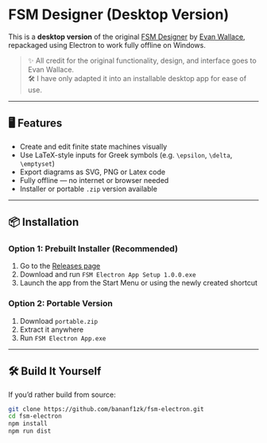 # FSM Designer (Desktop Version)

This is a **desktop version** of the original [FSM Designer](http://madebyevan.com/fsm/) by [Evan Wallace](http://madebyevan.com/), repackaged using Electron to work fully offline on Windows.

> ✨ All credit for the original functionality, design, and interface goes to Evan Wallace.  
> 🛠 I have only adapted it into an installable desktop app for ease of use.

---

## 🖥 Features

- Create and edit finite state machines visually
- Use LaTeX-style inputs for Greek symbols (e.g. `\epsilon`, `\delta`, `\emptyset`)
- Export diagrams as SVG, PNG or Latex code
- Fully offline — no internet or browser needed
- Installer or portable `.zip` version available

---

## 📦 Installation

### Option 1: Prebuilt Installer (Recommended)

1. Go to the [Releases page](https://github.com/bananf1zk/fsm-electron/releases)
2. Download and run `FSM Electron App Setup 1.0.0.exe`
3. Launch the app from the Start Menu or using the newly created shortcut

### Option 2: Portable Version

1. Download `portable.zip`
2. Extract it anywhere
3. Run `FSM Electron App.exe`

---

## 🛠 Build It Yourself

If you’d rather build from source:

```bash
git clone https://github.com/bananf1zk/fsm-electron.git
cd fsm-electron
npm install
npm run dist
